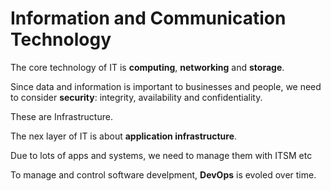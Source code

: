 # Information and Communication Technology

The core technology of IT is **computing**, **networking** and **storage**. 

Since data and information is important to businesses and people, we need to consider **security**: integrity, availability and confidentiality. 

These are Infrastructure.

The nex layer of IT is about **application infrastructure**.

Due to lots of apps and systems, we need to manage them with ITSM etc

To manage and control software develpment, **DevOps** is evoled over time.
